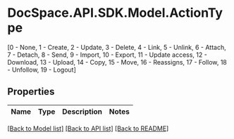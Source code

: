 # DocSpace.API.SDK.Model.ActionType
[0 - None, 1 - Create, 2 - Update, 3 - Delete, 4 - Link, 5 - Unlink, 6 - Attach, 7 - Detach, 8 - Send, 9 - Import, 10 - Export, 11 - Update access, 12 - Download, 13 - Upload, 14 - Copy, 15 - Move, 16 - Reassigns, 17 - Follow, 18 - Unfollow, 19 - Logout]

## Properties

Name | Type | Description | Notes
------------ | ------------- | ------------- | -------------

[[Back to Model list]](../README.md#documentation-for-models) [[Back to API list]](../README.md#documentation-for-api-endpoints) [[Back to README]](../README.md)

